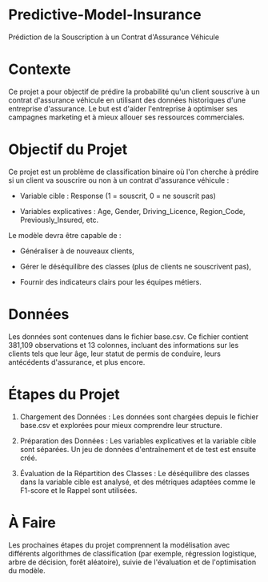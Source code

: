 # Predictive-Model-Insurance
Prédiction de la Souscription à un Contrat d'Assurance Véhicule

# Contexte
Ce projet a pour objectif de prédire la probabilité qu'un client souscrive à un contrat d'assurance véhicule en utilisant des données historiques d'une entreprise d'assurance. Le but est d'aider l'entreprise à optimiser ses campagnes marketing et à mieux allouer ses ressources commerciales.

# Objectif du Projet
Ce projet est un problème de classification binaire où l'on cherche à prédire si un client va souscrire ou non à un contrat d'assurance véhicule :

- Variable cible : Response (1 = souscrit, 0 = ne souscrit pas)

- Variables explicatives : Age, Gender, Driving_Licence, Region_Code, Previously_Insured, etc.

Le modèle devra être capable de :

- Généraliser à de nouveaux clients,

- Gérer le déséquilibre des classes (plus de clients ne souscrivent pas),

- Fournir des indicateurs clairs pour les équipes métiers.

# Données
Les données sont contenues dans le fichier base.csv. Ce fichier contient 381,109 observations et 13 colonnes, incluant des informations sur les clients tels que leur âge, leur statut de permis de conduire, leurs antécédents d'assurance, et plus encore.

# Étapes du Projet
1. Chargement des Données : Les données sont chargées depuis le fichier base.csv et explorées pour mieux comprendre leur structure.

2. Préparation des Données : Les variables explicatives et la variable cible sont séparées. Un jeu de données d'entraînement et de test est ensuite créé.

3. Évaluation de la Répartition des Classes : Le déséquilibre des classes dans la variable cible est analysé, et des métriques adaptées comme le F1-score et le Rappel sont utilisées.

# À Faire
Les prochaines étapes du projet comprennent la modélisation avec différents algorithmes de classification (par exemple, régression logistique, arbre de décision, forêt aléatoire), suivie de l'évaluation et de l'optimisation du modèle.
